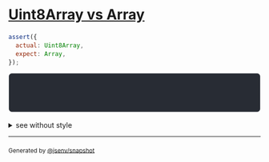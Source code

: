 # [Uint8Array vs Array](../../array_typed.test.js#L77)

```js
assert({
  actual: Uint8Array,
  expect: Array,
});
```

![img](throw.svg)

<details>
  <summary>see without style</summary>

```console
AssertionError: actual and expect are different

actual: Uint8Array
expect: Array
```

</details>


---

<sub>
  Generated by <a href="https://github.com/jsenv/core/tree/main/packages/tooling/snapshot">@jsenv/snapshot</a>
</sub>
